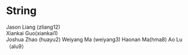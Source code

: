 # String
Jason Liang (zliang12)  
Xiankai Guo(xiankai1)   
Joshua Zhao (huayu2) 
Weiyang Ma (weiyang3) 
Haonan Ma(hma8)
Ao Lu（alu9）
